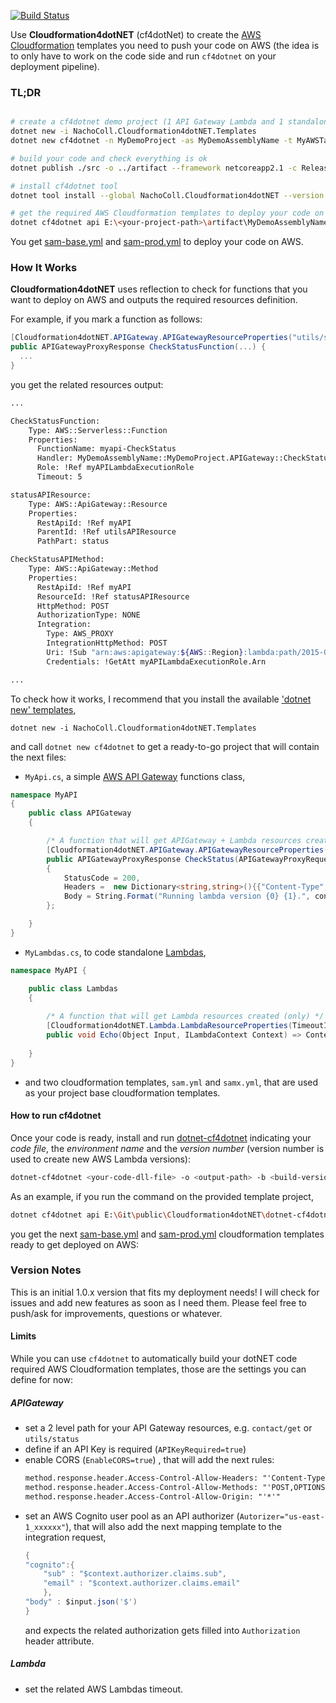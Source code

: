 [![Build Status](https://travis-ci.com/NachoColl/dotnet-cf4dotnet.svg?branch=master)](https://travis-ci.com/NachoColl/dotnet-cf4dotnet)

Use **Cloudformation4dotNET** (cf4dotNet) to create the [AWS Cloudformation](https://aws.amazon.com/cloudformation/) templates you need to push your code on AWS (the idea is to only have to work on the code side and run ```cf4dotnet``` on your deployment pipeline).


### TL;DR

```bash

# create a cf4dotnet demo project (1 API Gateway Lambda and 1 standalone Lambda )
dotnet new -i NachoColl.Cloudformation4dotNET.Templates
dotnet new cf4dotnet -n MyDemoProject -as MyDemoAssemblyName -t MyAWSTagCode

# build your code and check everything is ok
dotnet publish ./src -o ../artifact --framework netcoreapp2.1 -c Release

# install cf4dotnet tool
dotnet tool install --global NachoColl.Cloudformation4dotNET --version 1.0.*

# get the required AWS Cloudformation templates to deploy your code on AWS
dotnet cf4dotnet api E:\<your-project-path>\artifact\MyDemoAssemblyName.dll -e prod

```

You get [sam-base.yml](./demo/sam-base.yml) and [sam-prod.yml](./demo/sam-prod.yml) to deploy your code on AWS.


### How It Works

**Cloudformation4dotNET** uses reflection to check for functions that you want to deploy on AWS and outputs the required resources definition. 

For example, if you mark a function as follows:

```csharp
[Cloudformation4dotNET.APIGateway.APIGatewayResourceProperties("utils/status", EnableCORS=true, TimeoutInSeconds=5)]
public APIGatewayProxyResponse CheckStatusFunction(...) { 
  ...
}
```
you get the related resources output:

```bash
...

CheckStatusFunction:
    Type: AWS::Serverless::Function
    Properties:
      FunctionName: myapi-CheckStatus
      Handler: MyDemoAssemblyName::MyDemoProject.APIGateway::CheckStatus 
      Role: !Ref myAPILambdaExecutionRole
      Timeout: 5

statusAPIResource:
    Type: AWS::ApiGateway::Resource
    Properties:
      RestApiId: !Ref myAPI
      ParentId: !Ref utilsAPIResource
      PathPart: status

CheckStatusAPIMethod:
    Type: AWS::ApiGateway::Method
    Properties:
      RestApiId: !Ref myAPI
      ResourceId: !Ref statusAPIResource
      HttpMethod: POST
      AuthorizationType: NONE
      Integration:
        Type: AWS_PROXY
        IntegrationHttpMethod: POST
        Uri: !Sub "arn:aws:apigateway:${AWS::Region}:lambda:path/2015-03-31/functions/${CheckStatusFunction.Arn}:${!stageVariables.lambdaAlias}/invocations"
        Credentials: !GetAtt myAPILambdaExecutionRole.Arn

...
```

To check how it works, I recommend that you install the available ['dotnet new' templates](https://github.com/NachoColl/dotnet-cf4dotnet-templates),

```
dotnet new -i NachoColl.Cloudformation4dotNET.Templates
```

and call ```dotnet new cf4dotnet``` to get a ready-to-go project that will contain the next files:

- ```MyApi.cs```, a simple [AWS API Gateway](https://aws.amazon.com/api-gateway/) functions class,

```csharp
namespace MyAPI
{
    public class APIGateway
    {

        /* A function that will get APIGateway + Lambda resources created. */
        [Cloudformation4dotNET.APIGateway.APIGatewayResourceProperties("utils/status", APIKeyRequired=true,  EnableCORS=true, TimeoutInSeconds=2)]
        public APIGatewayProxyResponse CheckStatus(APIGatewayProxyRequest Request, ILambdaContext context) => new APIGatewayProxyResponse
        {
            StatusCode = 200,
            Headers =  new Dictionary<string,string>(){{"Content-Type","text/plain"}},
            Body = String.Format("Running lambda version {0} {1}.", context.FunctionVersion, JsonConvert.SerializeObject(Request?.StageVariables))
        };

    }
}
```

- ```MyLambdas.cs```, to code standalone [Lambdas](https://aws.amazon.com/lambda/),

```csharp
namespace MyAPI {

    public class Lambdas
    {
        
        /* A function that will get Lambda resources created (only) */
        [Cloudformation4dotNET.Lambda.LambdaResourceProperties(TimeoutInSeconds=20)]
        public void Echo(Object Input, ILambdaContext Context) => Context?.Logger?.Log(JsonConvert.SerializeObject(Input));
        
    }
}
```

- and two cloudformation templates, ```sam.yml``` and ```samx.yml```, that are used as your project base cloudformation templates.


#### How to run cf4dotnet

Once your code is ready, install and run [dotnet-cf4dotnet](https://www.nuget.org/packages/NachoColl.Cloudformation4dotNET/) indicating your *code file*, the *environment name* and the *version number* (version number is used to create new AWS Lambda versions):

```bash
dotnet-cf4dotnet <your-code-dll-file> -o <output-path> -b <build-version-number> -e <environment-name>
```

As an example, if you run the command on the provided template project,

```bash
dotnet cf4dotnet api E:\Git\public\Cloudformation4dotNET\dotnet-cf4dotnet\demo\artifact\MyDemoAssemblyName.dll
```
you get the next [sam-base.yml](./demo/sam-base.yml) and [sam-prod.yml](./demo/sam-prod.yml) cloudformation templates ready to get deployed on AWS:


### Version Notes

This is an initial 1.0.x version that fits my deployment needs! I will check for issues and add new features as soon as I need them. Please feel free to push/ask for improvements, questions or whatever. 

#### Limits

While you can use ```cf4dotnet``` to automatically build your dotNET code required AWS Cloudformation templates, those are the settings you can define for now:

##### APIGateway

- set a 2 level path for your API Gateway resources, e.g. ```contact/get``` or ```utils/status```
- define if an API Key is required (```APIKeyRequired=true```)
- enable CORS (```EnableCORS=true```) , that will add the next rules: 
    ```xml
    method.response.header.Access-Control-Allow-Headers: "'Content-Type,X-Amz-Date,Authorization,X-Api-Key,X-Amz-Security-Token'"
    method.response.header.Access-Control-Allow-Methods: "'POST,OPTIONS'"
    method.response.header.Access-Control-Allow-Origin: "'*'"
    ```
- set an AWS Cognito user pool as an API authorizer (```Autorizer="us-east-1_xxxxxx"```), that will also add the next mapping template to the integration request,
    ```cs
    {
    "cognito":{
        "sub" : "$context.authorizer.claims.sub",
	    "email" : "$context.authorizer.claims.email"
        },
    "body" : $input.json('$')
    }
    ```
    and expects the related authorization gets filled into ```Authorization``` header attribute.

##### Lambda 

- set the related AWS Lambdas timeout.


